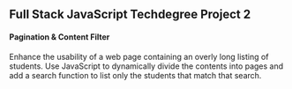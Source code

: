## Full Stack JavaScript Techdegree Project 2
#### Pagination & Content Filter
Enhance the usability of a web page containing an overly long listing of students. Use JavaScript to dynamically divide the contents into pages and add a search function to list only the students that match that search.
